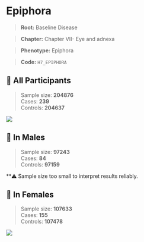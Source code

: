 # Epiphora

> **Root:** Baseline Disease  

> **Chapter:** Chapter VII- Eye and adnexa  

> **Phenotype:** Epiphora  

> **Code:** `H7_EPIPHORA`

## 🧪 All Participants  
> Sample size: **204876**  
> Cases: **239**  
> Controls: **204637**
<img src="/Disease/Figures/ALL/Baseline/H7_EPIPHORA.png"/>
<CsvTable src="/Disease/Data/ALL/Baseline/LG_H7_EPIPHORA.csv" label="🔍 View full results" />

## 👨 In Males  
> Sample size: **97243**  
> Cases: **84**  
> Controls: **97159**

**⚠️ Sample size too small to interpret results reliably.

## 👩 In Females  
> Sample size: **107633**  
> Cases: **155**  
> Controls: **107478**
<img src="/Disease/Figures/Female/Baseline/H7_EPIPHORA.png"/>
<CsvTable src="/Disease/Data/Female/Baseline/LG_H7_EPIPHORA.csv" label="🔍 View full results" />
